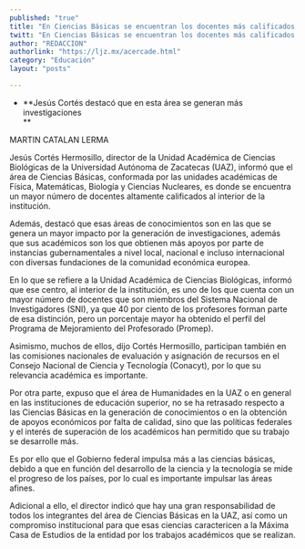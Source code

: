 ```yaml
---
published: "true"
title: "En Ciencias Básicas se encuentran los docentes más calificados de la UAZ"
twitt: "En Ciencias Básicas se encuentran los docentes más calificados de la UAZ"
author: "REDACCION"
authorlink: "https://ljz.mx/acercade.html"
category: "Educación"
layout: "posts"

---
```


*   **Jesús Cortés destacó que en esta área se generan más investigaciones  
    **


  MARTIN CATALAN LERMA



  Jesús Cortés Hermosillo, director de la Unidad Académica de Ciencias Biológicas de la Universidad Autónoma de Zacatecas (UAZ), informó que el área de Ciencias Básicas, conformada por las unidades académicas de Física, Matemáticas, Biología y Ciencias Nucleares, es donde se encuentra un mayor número de docentes altamente calificados al interior de la institución.



  Además, destacó que esas áreas de conocimientos son en las que se genera un mayor impacto por la generación de investigaciones, además que sus académicos son los que obtienen más apoyos por parte de instancias gubernamentales a nivel local, nacional e incluso internacional con diversas fundaciones de la comunidad económica europea.



  En lo que se refiere a la Unidad Académica de Ciencias Biológicas, informó que ese centro, al interior de la institución, es uno de los que cuenta con un mayor número de docentes que son miembros del Sistema Nacional de Investigadores (SNI), ya que 40 por ciento de los profesores forman parte de esa distinción, pero un porcentaje mayor ha obtenido el perfil del Programa de Mejoramiento del Profesorado (Promep).



  Asimismo, muchos de ellos, dijo Cortés Hermosillo, participan también en las comisiones nacionales de evaluación y asignación de recursos en el Consejo Nacional de Ciencia y Tecnología (Conacyt), por lo que su relevancia académica es importante.



  Por otra parte, expuso que el área de Humanidades en la UAZ o en general en las instituciones de educación superior, no se ha retrasado respecto a las Ciencias Básicas en la generación de conocimientos o en la obtención de apoyos económicos por falta de calidad, sino que las políticas federales y el interés de superación de los académicos han permitido que su trabajo se desarrolle más.



  Es por ello que el Gobierno federal impulsa más a las ciencias básicas, debido a que en función del desarrollo de la ciencia y la tecnología se mide el progreso de los países, por lo cual es importante impulsar las áreas afines.



  Adicional a ello, el director indicó que hay una gran responsabilidad de todos los integrantes del área de Ciencias Básicas en la UAZ, así como un compromiso institucional para que esas ciencias caractericen a la Máxima Casa de Estudios de la entidad por los trabajos académicos que se realizan.

